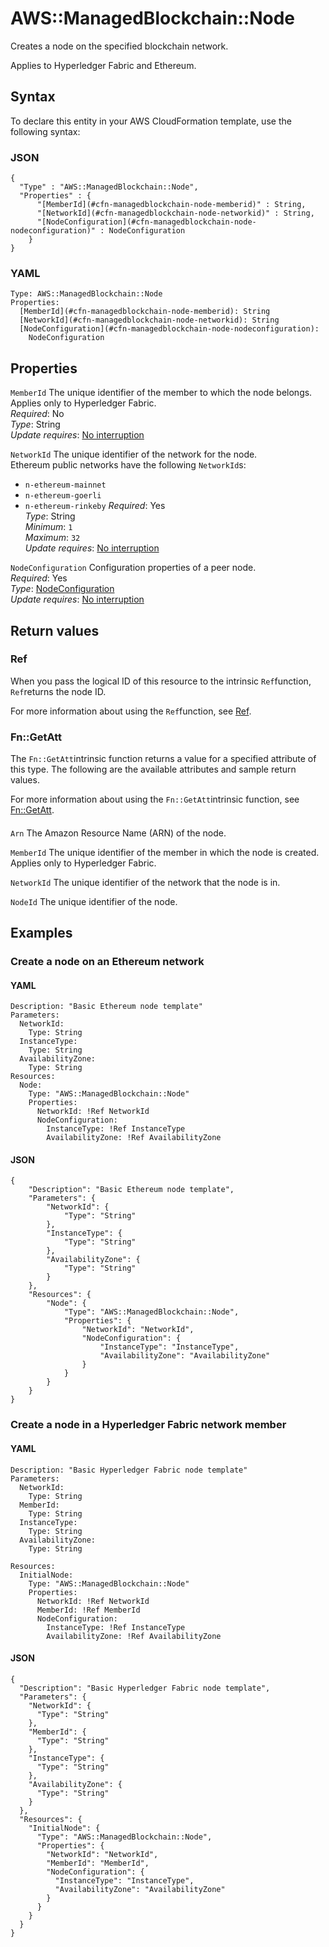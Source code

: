 # AWS::ManagedBlockchain::Node<a name="aws-resource-managedblockchain-node"></a>

Creates a node on the specified blockchain network\.

Applies to Hyperledger Fabric and Ethereum\.

## Syntax<a name="aws-resource-managedblockchain-node-syntax"></a>

To declare this entity in your AWS CloudFormation template, use the following syntax:

### JSON<a name="aws-resource-managedblockchain-node-syntax.json"></a>

```
{
  "Type" : "AWS::ManagedBlockchain::Node",
  "Properties" : {
      "[MemberId](#cfn-managedblockchain-node-memberid)" : String,
      "[NetworkId](#cfn-managedblockchain-node-networkid)" : String,
      "[NodeConfiguration](#cfn-managedblockchain-node-nodeconfiguration)" : NodeConfiguration
    }
}
```

### YAML<a name="aws-resource-managedblockchain-node-syntax.yaml"></a>

```
Type: AWS::ManagedBlockchain::Node
Properties: 
  [MemberId](#cfn-managedblockchain-node-memberid): String
  [NetworkId](#cfn-managedblockchain-node-networkid): String
  [NodeConfiguration](#cfn-managedblockchain-node-nodeconfiguration): 
    NodeConfiguration
```

## Properties<a name="aws-resource-managedblockchain-node-properties"></a>

`MemberId`  <a name="cfn-managedblockchain-node-memberid"></a>
The unique identifier of the member to which the node belongs\. Applies only to Hyperledger Fabric\.  
*Required*: No  
*Type*: String  
*Update requires*: [No interruption](https://docs.aws.amazon.com/AWSCloudFormation/latest/UserGuide/using-cfn-updating-stacks-update-behaviors.html#update-no-interrupt)

`NetworkId`  <a name="cfn-managedblockchain-node-networkid"></a>
The unique identifier of the network for the node\.  
Ethereum public networks have the following `NetworkId`s:  
+  `n-ethereum-mainnet` 
+  `n-ethereum-goerli` 
+  `n-ethereum-rinkeby` 
*Required*: Yes  
*Type*: String  
*Minimum*: `1`  
*Maximum*: `32`  
*Update requires*: [No interruption](https://docs.aws.amazon.com/AWSCloudFormation/latest/UserGuide/using-cfn-updating-stacks-update-behaviors.html#update-no-interrupt)

`NodeConfiguration`  <a name="cfn-managedblockchain-node-nodeconfiguration"></a>
Configuration properties of a peer node\.  
*Required*: Yes  
*Type*: [NodeConfiguration](aws-properties-managedblockchain-node-nodeconfiguration.md)  
*Update requires*: [No interruption](https://docs.aws.amazon.com/AWSCloudFormation/latest/UserGuide/using-cfn-updating-stacks-update-behaviors.html#update-no-interrupt)

## Return values<a name="aws-resource-managedblockchain-node-return-values"></a>

### Ref<a name="aws-resource-managedblockchain-node-return-values-ref"></a>

When you pass the logical ID of this resource to the intrinsic `Ref`function, `Ref`returns the node ID\.

For more information about using the `Ref`function, see [Ref](https://docs.aws.amazon.com/AWSCloudFormation/latest/UserGuide/intrinsic-function-reference-ref.html)\.

### Fn::GetAtt<a name="aws-resource-managedblockchain-node-return-values-fn--getatt"></a>

The `Fn::GetAtt`intrinsic function returns a value for a specified attribute of this type\. The following are the available attributes and sample return values\.

For more information about using the `Fn::GetAtt`intrinsic function, see [Fn::GetAtt](https://docs.aws.amazon.com/AWSCloudFormation/latest/UserGuide/intrinsic-function-reference-getatt.html)\.

#### <a name="aws-resource-managedblockchain-node-return-values-fn--getatt-fn--getatt"></a>

`Arn`  <a name="Arn-fn::getatt"></a>
The Amazon Resource Name \(ARN\) of the node\.

`MemberId`  <a name="MemberId-fn::getatt"></a>
The unique identifier of the member in which the node is created\. Applies only to Hyperledger Fabric\.

`NetworkId`  <a name="NetworkId-fn::getatt"></a>
The unique identifier of the network that the node is in\.

`NodeId`  <a name="NodeId-fn::getatt"></a>
The unique identifier of the node\.

## Examples<a name="aws-resource-managedblockchain-node--examples"></a>



### Create a node on an Ethereum network<a name="aws-resource-managedblockchain-node--examples--Create_a_node_on_an_Ethereum_network"></a>



#### YAML<a name="aws-resource-managedblockchain-node--examples--Create_a_node_on_an_Ethereum_network--yaml"></a>

```
Description: "Basic Ethereum node template"
Parameters:
  NetworkId:
    Type: String
  InstanceType:
    Type: String
  AvailabilityZone: 
    Type: String
Resources:
  Node:
    Type: "AWS::ManagedBlockchain::Node"
    Properties:
      NetworkId: !Ref NetworkId
      NodeConfiguration:
        InstanceType: !Ref InstanceType
        AvailabilityZone: !Ref AvailabilityZone
```

#### JSON<a name="aws-resource-managedblockchain-node--examples--Create_a_node_on_an_Ethereum_network--json"></a>

```
{
    "Description": "Basic Ethereum node template",
    "Parameters": {
        "NetworkId": {
            "Type": "String"
        },
        "InstanceType": {
            "Type": "String"
        },
        "AvailabilityZone": {
            "Type": "String"
        }
    },
    "Resources": {
        "Node": {
            "Type": "AWS::ManagedBlockchain::Node",
            "Properties": {
                "NetworkId": "NetworkId",
                "NodeConfiguration": {
                    "InstanceType": "InstanceType",
                    "AvailabilityZone": "AvailabilityZone"
                }
            }
        }
    }
}
```

### Create a node in a Hyperledger Fabric network member<a name="aws-resource-managedblockchain-node--examples--Create_a_node_in_a_Hyperledger_Fabric_network_member"></a>



#### YAML<a name="aws-resource-managedblockchain-node--examples--Create_a_node_in_a_Hyperledger_Fabric_network_member--yaml"></a>

```
Description: "Basic Hyperledger Fabric node template"
Parameters:
  NetworkId:
    Type: String
  MemberId:
    Type: String
  InstanceType:
    Type: String
  AvailabilityZone:
    Type: String

Resources:
  InitialNode:
    Type: "AWS::ManagedBlockchain::Node"
    Properties:
      NetworkId: !Ref NetworkId
      MemberId: !Ref MemberId
      NodeConfiguration:
        InstanceType: !Ref InstanceType
        AvailabilityZone: !Ref AvailabilityZone
```

#### JSON<a name="aws-resource-managedblockchain-node--examples--Create_a_node_in_a_Hyperledger_Fabric_network_member--json"></a>

```
{
  "Description": "Basic Hyperledger Fabric node template",
  "Parameters": {
    "NetworkId": {
      "Type": "String"
    },
    "MemberId": {
      "Type": "String"
    },
    "InstanceType": {
      "Type": "String"
    },
    "AvailabilityZone": {
      "Type": "String"
    }
  },
  "Resources": {
    "InitialNode": {
      "Type": "AWS::ManagedBlockchain::Node",
      "Properties": {
        "NetworkId": "NetworkId",
        "MemberId": "MemberId",
        "NodeConfiguration": {
          "InstanceType": "InstanceType",
          "AvailabilityZone": "AvailabilityZone"
        }
      }
    }
  }
}
```